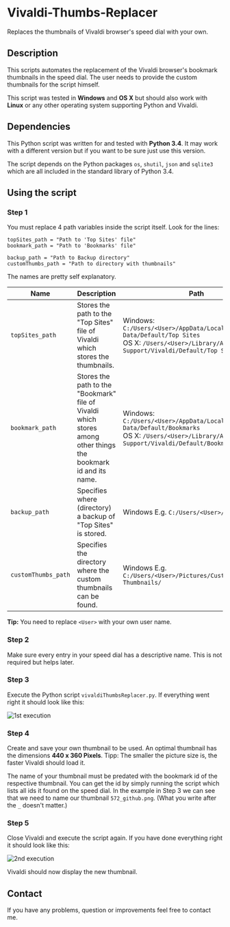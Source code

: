 # Vivaldi-Thumbs-Replacer
Replaces the thumbnails of Vivaldi browser's speed dial with your own.

## Description
This scripts automates the replacement of the Vivaldi browser's bookmark thumbnails in the speed dial. The user needs to provide the custom thumbnails for the script himself.
 
This script was tested in **Windows** and **OS X** but should also work with **Linux** or any other operating system supporting Python and Vivaldi.


## Dependencies
This Python script was written for and tested with **Python 3.4**. It may work with a different version but if you want to be sure just use this version.

The script depends on the Python packages `os`, `shutil`, `json` and `sqlite3` which are all included in the standard library of Python 3.4.

## Using the script

### Step 1
You must replace 4 path variables inside the script itself. Look for
the lines:

```
topSites_path = "Path to 'Top Sites' file"
bookmark_path = "Path to 'Bookmarks' file"

backup_path = "Path to Backup directory"
customThumbs_path = "Path to directory with thumbnails"
```

The names are pretty self explanatory. 

| Name | Description | Path |
|------|-------------|---------|
| `topSites_path` | Stores the path to the "Top Sites" file of Vivaldi which stores the thumbnails. | Windows: `C:/Users/<User>/AppData/Local/Vivaldi/User Data/Default/Top Sites` <br/> OS X: `/Users/<User>/Library/Application Support/Vivaldi/Default/Top Sites` |
| `bookmark_path` | Stores the path to the "Bookmark" file of Vivaldi which stores among other things the bookmark id and its name. | Windows: `C:/Users/<User>/AppData/Local/Vivaldi/User Data/Default/Bookmarks` <br/> OS X: `/Users/<User>/Library/Application Support/Vivaldi/Default/Bookmarks` |
| `backup_path` | Specifies where (directory) a backup of "Top Sites" is stored. | Windows E.g. `C:/Users/<User>/Desktop/` |
| `customThumbs_path` | Specifies the directory where the custom thumbnails can be found. | Windows E.g. `C:/Users/<User>/Pictures/Custom Thumbnails/` |

**Tip:** You need to replace `<User>` with your own user name.

### Step 2
Make sure every entry in your speed dial has a descriptive name. This is not required but helps later.

### Step 3
Execute the Python script `vivaldiThumbsReplacer.py`. If everything went right it should look like this:

![1st execution](http://i.imgur.com/jTzfDnY.png) 

### Step 4
Create and save your own thumbnail to be used. An optimal thumbnail has the dimensions **440 x 360 Pixels**. Tipp: The smaller the picture size is, the faster Vivaldi should load it.

The name of your thumbnail must be predated with the bookmark id of the respective thumbnail. You can get the id by simply running the script which lists all ids it found on the speed dial. In the example in Step 3 we can see that we need to name our thumbnail `572_github.png`. (What you write after the `_` doesn't matter.)

### Step 5
Close Vivaldi and execute the script again. If you have done everything right it should look like this:

![2nd execution](http://i.imgur.com/9nM0wHP.png)

Vivaldi should now display the new thumbnail.

## Contact
If you have any problems, question or improvements feel free to contact me.
